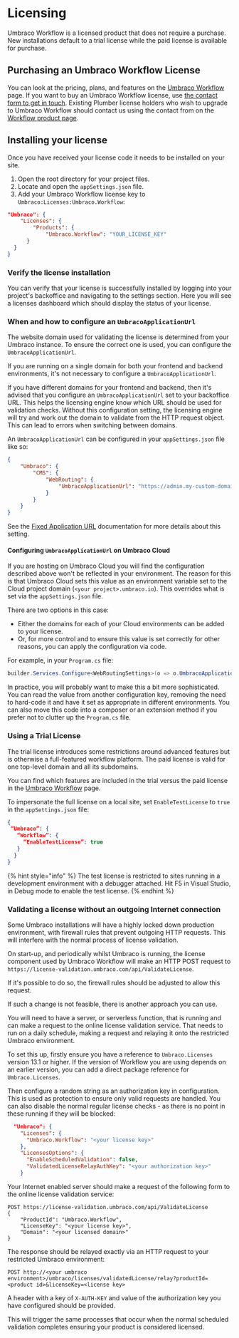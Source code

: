 # Licensing

Umbraco Workflow is a licensed product that does not require a purchase. New installations default to a trial license while the paid license is available for purchase.

## Purchasing an Umbraco Workflow License

You can look at the pricing, plans, and features on the [Umbraco Workflow](https://umbraco.com/products/add-ons/workflow/) page. If you want to buy an Umbraco Workflow license, use [the contact form to get in touch](https://umbraco.com/products/add-ons/workflow/). Existing Plumber license holders who wish to upgrade to Umbraco Workflow should contact us using the contact from on the [Workflow product page](https://umbraco.com/products/add-ons/workflow/).

## Installing your license

Once you have received your license code it needs to be installed on your site.

1. Open the root directory for your project files.
2. Locate and open the `appSettings.json` file.
3. Add your Umbraco Workflow license key to `Umbraco:Licenses:Umbraco.Workflow`:

```json
"Umbraco": {
    "Licenses": {
        "Products": {
            "Umbraco.Workflow": "YOUR_LICENSE_KEY"
      }
  }
}
```

### Verify the license installation

You can verify that your license is successfully installed by logging into your project's backoffice and navigating to the settings section. Here you will see a licenses dashboard which should display the status of your license.

### When and how to configure an `UmbracoApplicationUrl`

The website domain used for validating the license is determined from your Umbraco instance. To ensure the correct one is used, you can configure the `UmbracoApplicationUrl`.

If you are running on a single domain for both your frontend and backend environments, it's not necessary to configure a `UmbracoApplicationUrl`.

If you have different domains for your frontend and backend, then it's advised that you configure an `UmbracoApplicationUrl` set to your backoffice URL. This helps the licensing engine know which URL should be used for validation checks. Without this configuration setting, the licensing engine will try and work out the domain to validate from the HTTP request object. This can lead to errors when switching between domains.

An `UmbracoApplicationUrl` can be configured in your `appSettings.json` file like so:

```json
{
    "Umbraco": {
        "CMS": {
            "WebRouting": {
                "UmbracoApplicationUrl": "https://admin.my-custom-domain.com/"
            }
        }
    }
}
```

See the [Fixed Application URL](https://docs.umbraco.com/umbraco-cms/extending/health-check/guides/fixedapplicationurl) documentation for more details about this setting.

#### Configuring `UmbracoApplicationUrl` on Umbraco Cloud

If you are hosting on Umbraco Cloud you will find the configuration described above won't be reflected in your environment. The reason for this is that Umbraco Cloud sets this value as an environment variable set to the Cloud project domain (`<your project>.umbraco.io`). This overrides what is set via the `appSettings.json` file.

There are two options in this case:
- Either the domains for each of your Cloud environments can be added to your license.
- Or, for more control and to ensure this value is set correctly for other reasons, you can apply the configuration via code.

For example, in your `Program.cs` file:

```csharp
builder.Services.Configure<WebRoutingSettings>(o => o.UmbracoApplicationUrl = "<your application URL>");
```

In practice, you will probably want to make this a bit more sophisticated. You can read the value from another configuration key, removing the need to hard-code it and have it set as appropriate in different environments. You can also move this code into a composer or an extension method if you prefer not to clutter up the `Program.cs` file.

### Using a Trial License

The trial license introduces some restrictions around advanced features but is otherwise a full-featured workflow platform. The paid license is valid for one top-level domain and all its subdomains.

You can find which features are included in the trial versus the paid license in the [Umbraco Workflow](https://umbraco.com/products/add-ons/workflow/) page.

To impersonate the full license on a local site, set `EnableTestLicense` to `true` in the `appSettings.json` file:

```json
{
 “Umbraco”: {
   “Workflow”: {
     “EnableTestLicense”: true
   }
  }
}
```

{% hint style="info" %}
The test license is restricted to sites running in a development environment with a debugger attached. Hit F5 in Visual Studio, in Debug mode to enable the test license.
{% endhint %}

### Validating a license without an outgoing Internet connection

Some Umbraco installations will have a highly locked down production environment, with firewall rules that prevent outgoing HTTP requests. This will interfere with the normal process of license validation.

On start-up, and periodically whilst Umbraco is running, the license component used by Umbraco Workflow will make an HTTP POST request to `https://license-validation.umbraco.com/api/ValidateLicense`.

If it's possible to do so, the firewall rules should be adjusted to allow this request.

If such a change is not feasible, there is another approach you can use.

You will need to have a server, or serverless function, that is running and can make a request to the online license validation service. That needs to run on a daily schedule, making a request and relaying it onto the restricted Umbraco environment.

To set this up, firstly ensure you have a reference to `Umbraco.Licenses` version 13.1 or higher. If the version of Workflow you are using depends on an earlier version, you can add a direct package reference for `Umbraco.Licenses`.

Then configure a random string as an authorization key in configuration. This is used as protection to ensure only valid requests are handled. You can also disable the normal regular license checks - as there is no point in these running if they will be blocked:

```json
  "Umbraco": {
    "Licenses": {
      "Umbraco.Workflow": "<your license key>"
    },
    "LicensesOptions": {
      "EnableScheduledValidation": false,
      "ValidatedLicenseRelayAuthKey": "<your authorization key>"
    }
```

Your Internet enabled server should make a request of the following form to the online license validation service:

```
POST https://license-validation.umbraco.com/api/ValidateLicense
{
    "ProductId": "Umbraco.Workflow",
    "LicenseKey": "<your license key>",
    "Domain": "<your licensed domain>"
}
```

The response should be relayed exactly via an HTTP request to your restricted Umbraco environment:

```
POST http://<your umbraco environment>/umbraco/licenses/validatedLicense/relay?productId=<product id>&licenseKey=<license key>
```

A header with a key of `X-AUTH-KEY` and value of the authorization key you have configured should be provided.

This will trigger the same processes that occur when the normal scheduled validation completes ensuring your product is considered licensed.
